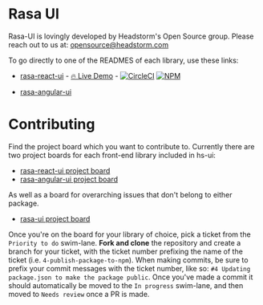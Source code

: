 # Rasa UI

Rasa-UI is lovingly developed by Headstorm's Open Source group. Please reach out to us at: opensource@headstorm.com

To go directly to one of the READMES of each library, use these links:

- [rasa-react-ui](https://github.com/Headstorm/hs-ui/tree/master/packages/hs-react-ui) - [🔥 Live Demo](https://headstorm.github.io/hs-ui/) - [![CircleCI](https://circleci.com/gh/Headstorm/hs-ui/tree/master.svg?style=shield)](https://circleci.com/gh/Headstorm/hs-ui/tree/master) [![NPM](https://img.shields.io/npm/v/@headstorm/hs-react-ui.svg)](https://www.npmjs.com/package/@headstorm/hs-react-ui)

- [rasa-angular-ui](https://github.com/Headstorm/hs-ui/tree/master/packages/hs-angular-ui)

# Contributing

Find the project board which you want to contribute to. Currently there are two project boards for each front-end library included in hs-ui:

- [rasa-react-ui project board](https://github.com/Headstorm/hs-ui/projects/1)
- [rasa-angular-ui project board](https://github.com/Headstorm/hs-ui/projects/2)

As well as a board for overarching issues that don't belong to either package.

- [rasa-ui project board](https://github.com/Headstorm/hs-ui/projects/3)

Once you're on the board for your library of choice, pick a ticket from the `Priority to do` swim-lane. **Fork and clone** the repository and create a branch for your ticket, with the ticket number prefixing the name of the ticket (i.e. `4-publish-package-to-npm`). When making commits, be sure to prefix your commit messages with the ticket number, like so: `#4 Updating package.json to make the package public`. Once you've made a commit it should automatically be moved to the `In progress` swim-lane, and then moved to `Needs review` once a PR is made.
